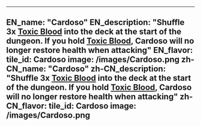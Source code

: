 ---

EN_name: "Cardoso"
EN_description: "Shuffle 3x <a href = '../abilities#ToxicBlood'>Toxic Blood</a> into the deck at the start of the dungeon. If you hold <a href = '../abilities#ToxicBlood'>Toxic Blood</a>, Cardoso will no longer restore health when attacking"
EN_flavor: 
tile_id: Cardoso
image: /images/Cardoso.png
zh-CN_name: "Cardoso"
zh-CN_description: "Shuffle 3x <a href = '../abilities#ToxicBlood'>Toxic Blood</a> into the deck at the start of the dungeon. If you hold <a href = '../abilities#ToxicBlood'>Toxic Blood</a>, Cardoso will no longer restore health when attacking"
zh-CN_flavor: 
tile_id: Cardoso
image: /images/Cardoso.png
---
